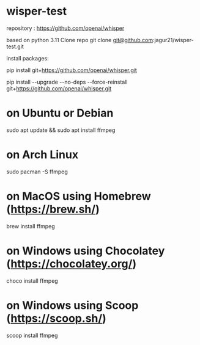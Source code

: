 # wisper-test

repository : https://github.com/openai/whisper

based on python 3.11
Clone repo
git clone git@github.com:jagur21/wisper-test.git

install packages:

pip install git+https://github.com/openai/whisper.git 

pip install --upgrade --no-deps --force-reinstall git+https://github.com/openai/whisper.git

# on Ubuntu or Debian
sudo apt update && sudo apt install ffmpeg

# on Arch Linux
sudo pacman -S ffmpeg

# on MacOS using Homebrew (https://brew.sh/)
brew install ffmpeg

# on Windows using Chocolatey (https://chocolatey.org/)
choco install ffmpeg

# on Windows using Scoop (https://scoop.sh/)
scoop install ffmpeg
